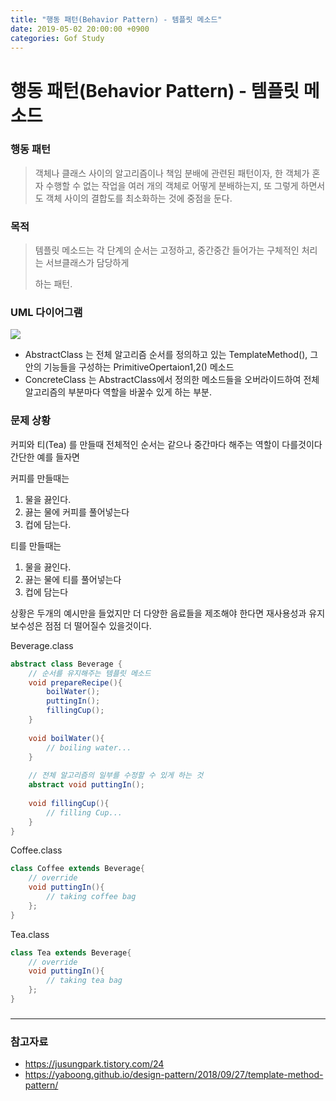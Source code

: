 ```yaml
---
title: "행동 패턴(Behavior Pattern) - 템플릿 메소드"
date: 2019-05-02 20:00:00 +0900
categories: Gof Study
---
```


# 행동 패턴(Behavior Pattern) - 템플릿 메소드



### 행동 패턴

>  객체나 클래스 사이의 알고리즘이나 책임 분배에 관련된 패턴이자, 한 객체가 혼자 수행할 수 없는 작업을 여러 개의 객체로 어떻게 분배하는지, 또 그렇게 하면서도 객체 사이의 결합도를 최소화하는 것에 중점을 둔다.



### 목적

>  템플릿 메소드는 각 단계의 순서는 고정하고, 중간중간 들어가는 구체적인 처리는 서브클래스가 담당하게
>
>  하는 패턴. 





### UML 다이어그램

![](https://www.dofactory.com/images/diagrams/net/template.gif)

-  AbstractClass 는 전체 알고리즘 순서를 정의하고 있는 TemplateMethod(), 그 안의 기능들을 구성하는 PrimitiveOpertaion1,2() 메소드
-  ConcreteClass 는 AbstractClass에서 정의한 메소드들을 오버라이드하여 전체 알고리즘의 부분마다 역할을 바꿀수 있게 하는 부분.



### 문제 상황

커피와 티(Tea) 를 만들때 전체적인 순서는 같으나 중간마다 해주는 역할이 다를것이다 간단한 예를 들자면



커피를 만들때는

1. 물을 끓인다. 
2. 끓는 물에 커피를 풀어넣는다
3. 컵에 담는다. 

티를 만들때는 

1. 물을 끓인다.
2. 끓는 물에 티를 풀어넣는다
3. 컵에 담는다



상황은 두개의 예시만을 들었지만 더 다양한 음료들을 제조해야 한다면 재사용성과 유지보수성은 점점 더 떨어질수 있을것이다.



Beverage.class

```java
abstract class Beverage {
    // 순서를 유지해주는 템플릿 메소드
    void prepareRecipe(){
        boilWater();
        puttingIn();
        fillingCup();
    }
    
    void boilWater(){
        // boiling water...
    }
    
    // 전체 알고리즘의 일부를 수정할 수 있게 하는 것
    abstract void puttingIn();
    
    void fillingCup(){
        // filling Cup...
    }
}
```



Coffee.class

```java
class Coffee extends Beverage{
    // override
    void puttingIn(){
        // taking coffee bag
    };
}
```



Tea.class

```java
class Tea extends Beverage{
    // override
    void puttingIn(){
        // taking tea bag
    };
}
```



### 



---

### 참고자료

-  <https://jusungpark.tistory.com/24>
-  <https://yaboong.github.io/design-pattern/2018/09/27/template-method-pattern/>

